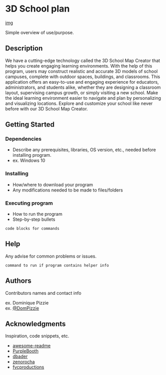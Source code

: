 # 3D School plan

[img](https://github.com/Vnswx/School-Map-Laravel/blob/main/Eat/public/forcss/img/maskot1.png "Logo Title Text 1")


Simple overview of use/purpose.

## Description

We have a cutting-edge technology called the 3D School Map Creator that helps you create engaging learning environments. With the help of this program, users may construct realistic and accurate 3D models of school campuses, complete with outdoor spaces, buildings, and classrooms. This application offers an easy-to-use and engaging experience for educators, administrators, and students alike, whether they are designing a classroom layout, supervising campus growth, or simply visiting a new school. Make the ideal learning environment easier to navigate and plan by personalizing and visualizing locations. Explore and customize your school like never before with our 3D School Map Creator.

## Getting Started

### Dependencies

* Describe any prerequisites, libraries, OS version, etc., needed before installing program.
* ex. Windows 10

### Installing

* How/where to download your program
* Any modifications needed to be made to files/folders

### Executing program

* How to run the program
* Step-by-step bullets
```
code blocks for commands
```

## Help

Any advise for common problems or issues.
```
command to run if program contains helper info
```

## Authors

Contributors names and contact info

ex. Dominique Pizzie  
ex. [@DomPizzie](https://twitter.com/dompizzie)

## Acknowledgments

Inspiration, code snippets, etc.
* [awesome-readme](https://github.com/matiassingers/awesome-readme)
* [PurpleBooth](https://gist.github.com/PurpleBooth/109311bb0361f32d87a2)
* [dbader](https://github.com/dbader/readme-template)
* [zenorocha](https://gist.github.com/zenorocha/4526327)
* [fvcproductions](https://gist.github.com/fvcproductions/1bfc2d4aecb01a834b46)
